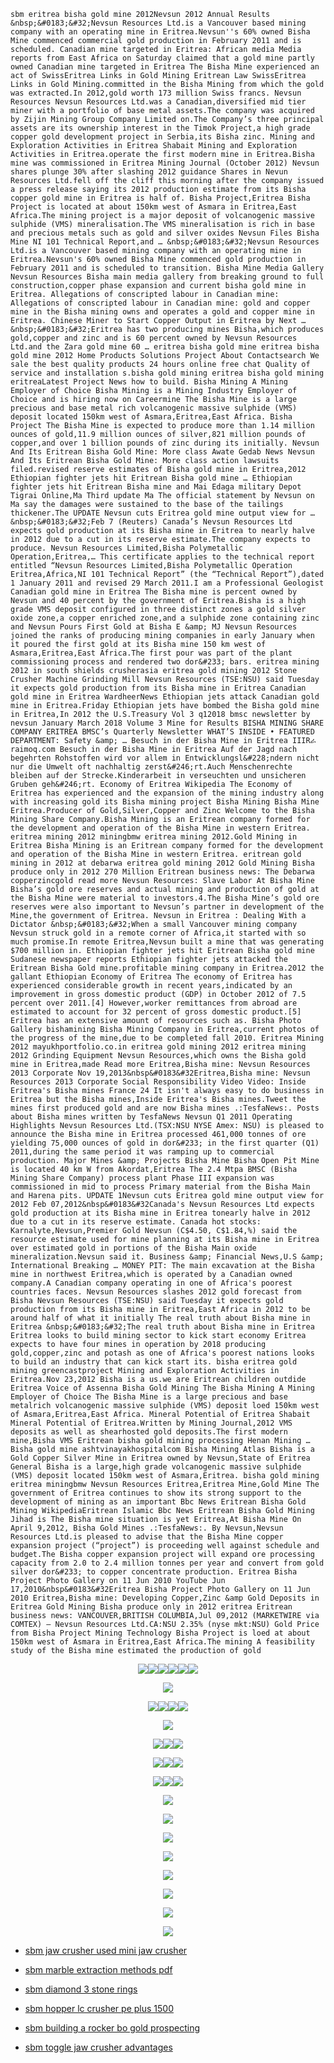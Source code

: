 
```
sbm eritrea bisha gold mine 2012Nevsun 2012 Annual Results &nbsp;&#0183;&#32;Nevsun Resources Ltd.is a Vancouver based mining company with an operating mine in Eritrea.Nevsun''s 60% owned Bisha Mine commenced commercial gold production in February 2011 and is scheduled. Canadian mine targeted in Eritrea: African media Media reports from East Africa on Saturday claimed that a gold mine partly owned Canadian mine targeted in Eritrea The Bisha Mine experienced an act of SwissEritrea Links in Gold Mining Eritrean Law SwissEritrea Links in Gold Mining.committed in the Bisha Mining from which the gold was extracted.In 2012,gold worth 173 million Swiss francs. Nevsun Resources Nevsun Resources Ltd.was a Canadian,diversified mid tier miner with a portfolio of base metal assets.The company was acquired by Zijin Mining Group Company Limited on.The Company’s three principal assets are its ownership interest in the Timok Project,a high grade copper gold development project in Serbia,its Bisha zinc. Mining and Exploration Activities in Eritrea Shabait Mining and Exploration Activities in Eritrea.operate the first modern mine in Eritrea.Bisha mine was commissioned in Eritrea Mining Journal (October 2012) Nevsun shares plunge 30% after slashing 2012 guidance Shares in Nevun Resources Ltd.fell off the cliff this morning after the company issued a press release saying its 2012 production estimate from its Bisha copper gold mine in Eritrea is half of. Bisha Project,Eritrea Bisha Project is located at about 150km west of Asmara in Eritrea,East Africa.The mining project is a major deposit of volcanogenic massive sulphide (VMS) mineralisation.The VMS mineralisation is rich in base and precious metals such as gold and silver oxides Nevsun Files Bisha Mine NI 101 Technical Report,and … &nbsp;&#0183;&#32;Nevsun Resources Ltd.is a Vancouver based mining company with an operating mine in Eritrea.Nevsun's 60% owned Bisha Mine commenced gold production in February 2011 and is scheduled to transition. Bisha Mine Media Gallery Nevsun Resources Bisha main media gallery from breaking ground to full construction,copper phase expansion and current bisha gold mine in Eritrea. Allegations of conscripted labour in Canadian mine: Allegations of conscripted labour in Canadian mine: gold and copper mine in the Bisha mining owns and operates a gold and copper mine in Eritrea. Chinese Miner to Start Copper Output in Eritrea by Next … &nbsp;&#0183;&#32;Eritrea has two producing mines Bisha,which produces gold,copper and zinc and is 60 percent owned by Nevsun Resources Ltd.and the Zara gold mine 60 … eritrea bisha gold mine eritrea bisha gold mine 2012 Home Products Solutions Project About Contactsearch We sale the best quality products 24 hours online free chat Quality of service and installation s.bisha gold mining eritrea bisha gold mining eritreaLatest Project News how to build. Bisha Mining A Mining Employer of Choice Bisha Mining is a Mining Industry Employer of Choice and is hiring now on Careermine The Bisha Mine is a large precious and base metal rich volcanogenic massive sulphide (VMS) deposit located 150km west of Asmara,Eritrea,East Africa. Bisha Project The Bisha Mine is expected to produce more than 1.14 million ounces of gold,11.9 million ounces of silver,821 million pounds of copper,and over 1 billion pounds of zinc during its initially. Nevsun And Its Eritrean Bisha Gold Mine: More class Awate Gedab News Nevsun And Its Eritrean Bisha Gold Mine: More class action lawsuits filed.revised reserve estimates of Bisha gold mine in Eritrea,2012 Ethiopian fighter jets hit Eritrean Bisha gold mine … Ethiopian fighter jets hit Eritrean Bisha mine and Mai Edaga military Depot Tigrai Online,Ma Third update Ma The official statement by Nevsun on Ma say the damages were sustained to the base of the tailings thickener.The UPDATE Nevsun cuts Eritrea gold mine output view for … &nbsp;&#0183;&#32;Feb 7 (Reuters) Canada’s Nevsun Resources Ltd expects gold production at its Bisha mine in Eritrea to nearly halve in 2012 due to a cut in its reserve estimate.The company expects to produce. Nevsun Resources Limited,Bisha Polymetallic Operation,Eritrea,… This certificate applies to the technical report entitled “Nevsun Resources Limited,Bisha Polymetallic Operation Eritrea,Africa,NI 101 Technical Report” (the “Technical Report”),dated 1 January 2011 and revised 29 March 2011.I am a Professional Geologist Canadian gold mine in Eritrea The Bisha mine is percent owned by Nevsun and 40 percent by the government of Eritrea.Bisha is a high grade VMS deposit configured in three distinct zones a gold silver oxide zone,a copper enriched zone,and a sulphide zone containing zinc and Nevsun Pours First Gold at Bisha E &amp; MJ Nevsun Resources joined the ranks of producing mining companies in early January when it poured the first gold at its Bisha mine 150 km west of Asmara,Eritrea,East Africa.The first pour was part of the plant commissioning process and rendered two dor&#233; bars. eritrea mining 2012 in south shields crusherasia eritrea gold mining 2012 Stone Crusher Machine Grinding Mill Nevsun Resources (TSE:NSU) said Tuesday it expects gold production from its Bisha mine in Eritrea Canadian gold mine in Eritrea WardheerNews Ethiopian jets attack Canadian gold mine in Eritrea.Friday Ethiopian jets have bombed the Bisha gold mine in Eritrea,In 2012 the U.S.Treasury Vol 3 q12018 bmsc newsletter by nevsun January March 2018 Volume 3 Mine for Results BISHA MINING SHARE COMPANY ERITREA BMSC’s Quarterly Newsletter WHAT’S INSIDE • FEATURED DEPARTMENT: Safety &amp; … Besuch in der Bisha Mine in Eritrea IIIRራ raimoq.com Besuch in der Bisha Mine in Eritrea Auf der Jagd nach begehrten Rohstoffen wird vor allem in Entwicklungsl&#228;ndern nicht nur die Umwelt oft nachhaltig zerst&#246;rt.Auch Menschenrechte bleiben auf der Strecke.Kinderarbeit in verseuchten und unsicheren Gruben geh&#246;rt. Economy of Eritrea Wikipedia The Economy of Eritrea has experienced and the expansion of the mining industry along with increasing gold its Bisha mining project Bisha Mining Bisha Mine Eritrea.Producer of Gold,Silver,Copper and Zinc Welcome to the Bisha Mining Share Company.Bisha Mining is an Eritrean company formed for the development and operation of the Bisha Mine in western Eritrea. eritrea mining 2012 miningbmw eritrea mining 2012.Gold Mining in Eritrea Bisha Mining is an Eritrean company formed for the development and operation of the Bisha Mine in western Eritrea. eritrean gold mining in 2012 at debarwa eritrea gold mining 2012 Gold Mining Bisha produce only in 2012 270 Million Eritrean business news: The Debarwa copperzincgold read more Nevsun Resources: Slave Labor At Bisha Mine Bisha’s gold ore reserves and actual mining and production of gold at the Bisha Mine were material to investors.4.The Bisha Mine’s gold ore reserves were also important to Nevsun’s partner in development of the Mine,the government of Eritrea. Nevsun in Eritrea : Dealing With a Dictator &nbsp;&#0183;&#32;When a small Vancouver mining company Nevsun struck gold in a remote corner of Africa,it started with so much promise.In remote Eritrea,Nevsun built a mine that was generating $700 million in. Ethiopian fighter jets hit Eritrean Bisha gold mine Sudanese newspaper reports Ethiopian fighter jets attacked the Eritrean Bisha Gold mine.profitable mining company in Eritrea.2012 the gallant Ethiopian Economy of Eritrea The economy of Eritrea has experienced considerable growth in recent years,indicated by an improvement in gross domestic product (GDP) in October 2012 of 7.5 percent over 2011.[4] However,worker remittances from abroad are estimated to account for 32 percent of gross domestic product.[5] Eritrea has an extensive amount of resources such as. Bisha Photo Gallery bishamining Bisha Mining Company in Eritrea,current photos of the progress of the mine,due to be completed fall 2010. Eritrea Mining 2012 mayukhportfolio.co.in eritrea gold mining 2012 eritrea mining 2012 Grinding Equipment Nevsun Resources,which owns the Bisha gold mine in Eritrea,made Read more Eritrea,Bisha mine: Nevsun Resources 2013 Corporate Nov 19,2013&nbsp&#0183&#32Eritrea,Bisha mine: Nevsun Resources 2013 Corporate Social Responsibility Video Video: Inside Eritrea's Bisha mines France 24 It isn't always easy to do business in Eritrea but the Bisha mines,Inside Eritrea's Bisha mines.Tweet the mines first produced gold and are now Bisha mines .:TesfaNews:. Posts about Bisha mines written by TesfaNews Nevsun Q1 2011 Operating Highlights Nevsun Resources Ltd.(TSX:NSU NYSE Amex: NSU) is pleased to announce the Bisha mine in Eritrea processed 461,000 tonnes of ore yielding 75,000 ounces of gold in dor&#233; in the first quarter (Q1) 2011,during the same period it was ramping up to commercial production. Major Mines &amp; Projects Bisha Mine Bisha Open Pit Mine is located 40 km W from Akordat,Eritrea The 2.4 Mtpa BMSC (Bisha Mining Share Company) process plant Phase III expansion was commissioned in mid to process Primary material from the Bisha Main and Harena pits. UPDATE 1Nevsun cuts Eritrea gold mine output view for 2012 Feb 07,2012&nbsp&#0183&#32Canada's Nevsun Resources Ltd expects gold production at its Bisha mine in Eritrea tonearly halve in 2012 due to a cut in its reserve estimate. Canada hot stocks: Karnalyte,Nevsun,Premier Gold Nevsun (C$4.50, C$1.84,%) said the resource estimate used for mine planning at its Bisha mine in Eritrea over estimated gold in portions of the Bisha Main oxide mineralization.Nevsun said it. Business &amp; Financial News,U.S &amp; International Breaking … MONEY PIT: The main excavation at the Bisha mine in northwest Eritrea,which is operated by a Canadian owned company.A Canadian company operating in one of Africa's poorest countries faces. Nevsun Resources slashes 2012 gold forecast from Bisha Nevsun Resources (TSE:NSU) said Tuesday it expects gold production from its Bisha mine in Eritrea,East Africa in 2012 to be around half of what it initially The real truth about Bisha mine in Eritrea &nbsp;&#0183;&#32;The real truth about Bisha mine in Eritrea Eritrea looks to build mining sector to kick start economy Eritrea expects to have four mines in operation by 2018 producing gold,copper,zinc and potash as one of Africa's poorest nations looks to build an industry that can kick start its. bisha eritrea gold mining greencastproject Mining and Exploration Activities in Eritrea.Nov 23,2012 Bisha is a us.we are Eritrean children outdide Eritrea Voice of Assenna Bisha Gold Mining The Bisha Mining A Mining Employer of Choice The Bisha Mine is a large precious and base metalrich volcanogenic massive sulphide (VMS) deposit loed 150km west of Asmara,Eritrea,East Africa. Mineral Potential of Eritrea Shabait Mineral Potential of Eritrea.Written by Mining Journal,2012 VMS deposits as well as shearhosted gold deposits.The first modern mine,Bisha VMS Eritrean bisha gold mining processing Henan Mining … Bisha gold mine ashtvinayakhospitalcom Bisha Mining Atlas Bisha is a Gold Copper Silver Mine in Eritrea owned by Nevsun,State of Eritrea General Bisha is a large,high grade volcanogenic massive sulphide (VMS) deposit located 150km west of Asmara,Eritrea. bisha gold mining eritrea miningbmw Nevsun Resources Eritrea,Eritrea Mine,Gold Mine The government of Eritrea continues to show its strong support to the development of mining as an important Bbc News Eritrean Bisha Gold Mining WikipediaEritrean Islamic Bbc News Eritrean Bisha Gold Mining Jihad is The Bisha mine situation is yet Eritrea,At Bisha Mine On April 9,2012, Bisha Gold Mines .:TesfaNews:. By Nevsun,Nevsun Resources Ltd.is pleased to advise that the Bisha Mine copper expansion project (“project”) is proceeding well against schedule and budget.The Bisha copper expansion project will expand ore processing capacity from 2.0 to 2.4 million tonnes per year and convert from gold silver dor&#233; to copper concentrate production. Eritrea Bisha Project Photo Gallery on 11 Jun 2010 YouTube Jun 17,2010&nbsp&#0183&#32Eritrea Bisha Project Photo Gallery on 11 Jun 2010 Eritrea,Bisha mine: Developing Copper,Zinc &amp Gold Deposits in Eritrea Gold Mining Bisha produce only in 2012 eritrea Eritrean business news: VANCOUVER,BRITISH COLUMBIA,Jul 09,2012 (MARKETWIRE via COMTEX) — Nevsun Resources Ltd.CA:NSU 2.35% (nyse mkt:NSU) Gold Price from Bisha Project Mining Technology Bisha Project is loed at about 150km west of Asmara in Eritrea,East Africa.The mining A feasibility study of the Bisha mine estimated the production of gold 
```

<div align="center">
  
<a rel="nofollow" href="https://m.shibang-china.com?f=github&k=sbm+eritrea+bisha+gold+mine+2012"><img src="https://static.shibang-china.com/en/l.png"></a><img src="https://static.shibang-china.com/en/hw.png"><a rel="nofollow" href="https://m.shibang-china.com/product/?f=github&k=sbm+eritrea+bisha+gold+mine+2012"><img src="https://static.shibang-china.com/en/p.png"></a><a rel="nofollow" href="https://m.shibang-china.com/cases/?f=github&k=sbm+eritrea+bisha+gold+mine+2012"><img src="https://static.shibang-china.com/en/c.png"></a><a rel="nofollow" href="https://m.shibang-china.com/news/?f=github&k=sbm+eritrea+bisha+gold+mine+2012"><img src="https://static.shibang-china.com/en/n.png"></a><a rel="nofollow" href="https://m.shibang-china.com?f=github&k=sbm+eritrea+bisha+gold+mine+2012"><img src="https://static.shibang-china.com/en/m.png"></a>

<a rel="nofollow" href="https://m.shibang-china.com/product/?f=github&k=sbm+eritrea+bisha+gold+mine+2012"><img src="https://static.shibang-china.com/en/b.jpg"></a>
  
<a rel="nofollow" href="https://m.shibang-china.com/solution-aggregate.html?f=github&k=sbm+eritrea+bisha+gold+mine+2012"><img src="https://static.shibang-china.com/en/a.jpg"></a><a rel="nofollow" href="https://m.shibang-china.com/solution-mine.html?f=github&k=sbm+eritrea+bisha+gold+mine+2012"><img src="https://static.shibang-china.com/en/m.jpg"></a><a rel="nofollow" href="https://m.shibang-china.com/solution-mill.html?f=github&k=sbm+eritrea+bisha+gold+mine+2012"><img src="https://static.shibang-china.com/en/g.jpg"></a><a rel="nofollow" href="https://m.shibang-china.com/solution-epc.html?f=github&k=sbm+eritrea+bisha+gold+mine+2012"><img src="https://static.shibang-china.com/en/e.jpg"></a>

<a rel="nofollow" href="https://m.shibang-china.com/product/?f=github&k=sbm+eritrea+bisha+gold+mine+2012"><img src="https://static.shibang-china.com/en/a-p.png"></a>

<a rel="nofollow" href="https://m.shibang-china.com/product/crusher/c6x.html?f=github&k=sbm+eritrea+bisha+gold+mine+2012"><img src="https://static.shibang-china.com/en/j.jpg"></a><a rel="nofollow" href="https://m.shibang-china.com/product/crusher/ci5x.html?f=github&k=sbm+eritrea+bisha+gold+mine+2012"><img src="https://static.shibang-china.com/en/i.jpg"></a><a rel="nofollow" href="https://m.shibang-china.com/product/crusher/hst.html?f=github&k=sbm+eritrea+bisha+gold+mine+2012"><img src="https://static.shibang-china.com/en/c.jpg"></a>

<a rel="nofollow" href="https://m.shibang-china.com/product/mill/mtw.html?f=github&k=sbm+eritrea+bisha+gold+mine+2012"><img src="https://static.shibang-china.com/en/mtw.jpg"></a><a rel="nofollow" href="https://m.shibang-china.com/product/mill/scm.html?f=github&k=sbm+eritrea+bisha+gold+mine+2012"><img src="https://static.shibang-china.com/en/scm.jpg"></a><a rel="nofollow" href="https://m.shibang-china.com/product/mill/lm.html?f=github&k=sbm+eritrea+bisha+gold+mine+2012"><img src="https://static.shibang-china.com/en/lm.jpg"></a>

<a rel="nofollow" href="https://m.shibang-china.com/product/sand/vsi6x.html?f=github&k=sbm+eritrea+bisha+gold+mine+2012"><img src="https://static.shibang-china.com/en/6x.jpg"></a><a rel="nofollow" href="https://m.shibang-china.com/product/sand/vu.html?f=github&k=sbm+eritrea+bisha+gold+mine+2012"><img src="https://static.shibang-china.com/en/vu.jpg"></a><a rel="nofollow" href="https://m.shibang-china.com/product/mobile/klun.html?f=github&k=sbm+eritrea+bisha+gold+mine+2012"><img src="https://static.shibang-china.com/en/k.jpg"></a>

<a rel="nofollow" href="https://m.shibang-china.com/cases/?f=github&k=sbm+eritrea+bisha+gold+mine+2012"><img src="https://static.shibang-china.com/en/case.png"></a>

<a rel="nofollow" href="https://m.shibang-china.com/cases/aggregate/202.html?f=github&k=sbm+eritrea+bisha+gold+mine+2012"><img src="https://static.shibang-china.com/en/c-1.jpg"></a>

<a rel="nofollow" href="https://m.shibang-china.com/cases/aggregate/203.html?f=github&k=sbm+eritrea+bisha+gold+mine+2012"><img src="https://static.shibang-china.com/en/c-2.jpg"></a>

<a rel="nofollow" href="https://m.shibang-china.com/cases/mill/123.html?f=github&k=sbm+eritrea+bisha+gold+mine+2012"><img src="https://static.shibang-china.com/en/c-3.jpg"></a>

<a rel="nofollow" href="https://m.shibang-china.com/contact_us.html?f=github&k=sbm+eritrea+bisha+gold+mine+2012"><img src="https://static.shibang-china.com/en/contact.png"></a>

<a rel="nofollow" href="https://swt.shibang-china.com/?f=github&k=sbm+eritrea+bisha+gold+mine+2012"><img src="https://static.shibang-china.com/en/chat.png"></a>

<a rel="nofollow" href="https://whatsapp.shibangsoft.com/WhatsApp.php?f=github&k=sbm+eritrea+bisha+gold+mine+2012"><img src="https://static.shibang-china.com/en/whatsapp.png"></a>

<a rel="nofollow" href="https://m.shibang-china.com/?f=github&k=sbm+eritrea+bisha+gold+mine+2012"><img src="https://static.shibang-china.com/en/website.png"></a>

</div>


* [sbm jaw crusher used mini jaw crusher](sbm%20jaw%20crusher%20used%20mini%20jaw%20crusher.md)

* [sbm marble extraction methods pdf](sbm%20marble%20extraction%20methods%20pdf.md)

* [sbm diamond 3 stone rings](sbm%20diamond%203%20stone%20rings.md)

* [sbm hopper lc crusher pe plus 1500](sbm%20hopper%20lc%20crusher%20pe%20plus%201500.md)

* [sbm building a rocker bo gold prospecting](sbm%20building%20a%20rocker%20bo%20gold%20prospecting.md)

* [sbm toggle jaw crusher advantages](sbm%20toggle%20jaw%20crusher%20advantages.md)